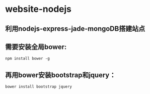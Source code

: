 # website-nodejs
## 利用nodejs-express-jade-mongoDB搭建站点

## 需要安装全局bower:
	npm install bower -g

## 再用bower安装bootstrap和jquery：
	bower install bootstrap jquery
